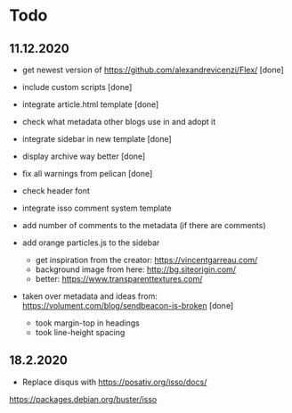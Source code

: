 # Todo

## 11.12.2020

- get newest version of https://github.com/alexandrevicenzi/Flex/ [done]

- include custom scripts [done]

- integrate article.html template [done]

- check what metadata other blogs use in <head> and adopt it

- integrate sidebar in new template [done]

- display archive way better [done]

- fix all warnings from pelican [done]

- check header font

- integrate isso comment system template

- add number of comments to the metadata (if there are comments)

- add orange particles.js to the sidebar
  - get inspiration from the creator: https://vincentgarreau.com/
  - background image from here: http://bg.siteorigin.com/
  - better: https://www.transparenttextures.com/

- taken over metadata and ideas from: https://volument.com/blog/sendbeacon-is-broken [done]
  - took margin-top in headings
  - took line-height spacing

## 18.2.2020

- Replace disqus with https://posativ.org/isso/docs/

https://packages.debian.org/buster/isso